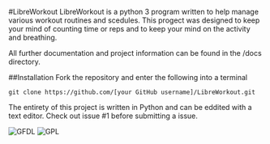 #LibreWorkout
LibreWorkout is a python 3 program written to help manage various workout routines and scedules. This progect was designed to keep your mind of counting time or reps and to keep your mind on the activity and breathing.

All further documentation and project information can be found in the /docs directory.

##Installation
Fork the repository and enter the following into a terminal
```
git clone https://github.com/[your GitHub username]/LibreWorkout.git
```
The entirety of this project is written in Python and can be eddited with a text editor.
Check out issue #1 before submitting a issue.

![GFDL](https://www.gnu.org/graphics/gfdl-logo-small.png) ![GPL](https://www.gnu.org/graphics/gplv3-127x51.png)
